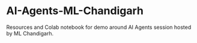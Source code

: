 # AI-Agents-ML-Chandigarh
Resources and Colab notebook for demo around AI Agents session hosted by ML Chandigarh.  
